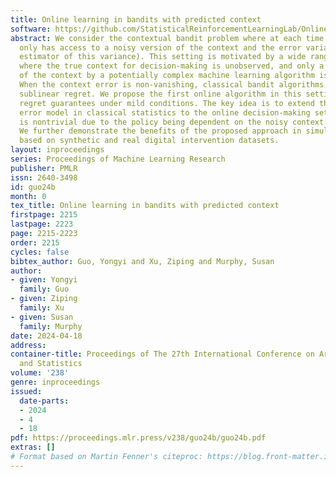 ```yaml
---
title: Online learning in bandits with predicted context
software: https://github.com/StatisticalReinforcementLearningLab/Online-Learning-in-Bandits-with-Predicted-Context
abstract: We consider the contextual bandit problem where at each time, the agent
  only has access to a noisy version of the context and the error variance (or an
  estimator of this variance). This setting is motivated by a wide range of applications
  where the true context for decision-making is unobserved, and only a prediction
  of the context by a potentially complex machine learning algorithm is available.
  When the context error is non-vanishing, classical bandit algorithms fail to achieve
  sublinear regret. We propose the first online algorithm in this setting with sublinear
  regret guarantees under mild conditions. The key idea is to extend the measurement
  error model in classical statistics to the online decision-making setting, which
  is nontrivial due to the policy being dependent on the noisy context observations.
  We further demonstrate the benefits of the proposed approach in simulation environments
  based on synthetic and real digital intervention datasets.
layout: inproceedings
series: Proceedings of Machine Learning Research
publisher: PMLR
issn: 2640-3498
id: guo24b
month: 0
tex_title: Online learning in bandits with predicted context
firstpage: 2215
lastpage: 2223
page: 2215-2223
order: 2215
cycles: false
bibtex_author: Guo, Yongyi and Xu, Ziping and Murphy, Susan
author:
- given: Yongyi
  family: Guo
- given: Ziping
  family: Xu
- given: Susan
  family: Murphy
date: 2024-04-18
address:
container-title: Proceedings of The 27th International Conference on Artificial Intelligence
  and Statistics
volume: '238'
genre: inproceedings
issued:
  date-parts:
  - 2024
  - 4
  - 18
pdf: https://proceedings.mlr.press/v238/guo24b/guo24b.pdf
extras: []
# Format based on Martin Fenner's citeproc: https://blog.front-matter.io/posts/citeproc-yaml-for-bibliographies/
---
```

